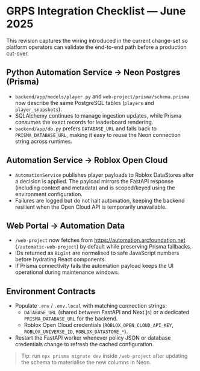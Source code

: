 # GRPS Integration Checklist — June 2025

This revision captures the wiring introduced in the current change-set so platform operators can validate the end-to-end path before a production cut-over.

## Python Automation Service → Neon Postgres (Prisma)
- `backend/app/models/player.py` and `web-project/prisma/schema.prisma` now describe the same PostgreSQL tables (`players` and `player_snapshots`).
- SQLAlchemy continues to manage ingestion updates, while Prisma consumes the exact records for leaderboard rendering.
- `backend/app/db.py` prefers `DATABASE_URL` and falls back to `PRISMA_DATABASE_URL`, making it easy to reuse the Neon connection string across runtimes.

## Automation Service → Roblox Open Cloud
- `AutomationService` publishes player payloads to Roblox DataStores after a decision is applied. The payload mirrors the FastAPI response (including context and metadata) and is scoped/keyed using the environment configuration.
- Failures are logged but do not halt automation, keeping the backend resilient when the Open Cloud API is temporarily unavailable.

## Web Portal → Automation Data
- `/web-project` now fetches from https://automation.arcfoundation.net (`/automatic-web-project`) by default while preserving Prisma fallbacks.
- IDs returned as `BigInt` are normalised to safe JavaScript numbers before hydrating React components.
- If Prisma connectivity fails the automation payload keeps the UI operational during maintenance windows.

## Environment Contracts
- Populate `.env` / `.env.local` with matching connection strings:
  - `DATABASE_URL` (shared between FastAPI and Next.js) or a dedicated `PRISMA_DATABASE_URL` for the backend.
  - Roblox Open Cloud credentials (`ROBLOX_OPEN_CLOUD_API_KEY`, `ROBLOX_UNIVERSE_ID`, `ROBLOX_DATASTORE_*`).
- Restart the FastAPI worker whenever policy JSON or database credentials change to refresh the cached configuration.

> Tip: run `npx prisma migrate dev` inside `/web-project` after updating the schema to materialise the new columns in Neon.
